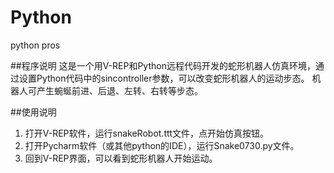 # Python
python pros

##程序说明
这是一个用V-REP和Python远程代码开发的蛇形机器人仿真环境，通过设置Python代码中的sincontroller参数，可以改变蛇形机器人的运动步态。
机器人可产生蜿蜒前进、后退、左转、右转等步态。

##使用说明
1. 打开V-REP软件，运行snakeRobot.ttt文件，点开始仿真按钮。
2. 打开Pycharm软件（或其他python的IDE），运行Snake0730.py文件。
3. 回到V-REP界面，可以看到蛇形机器人开始运动。
